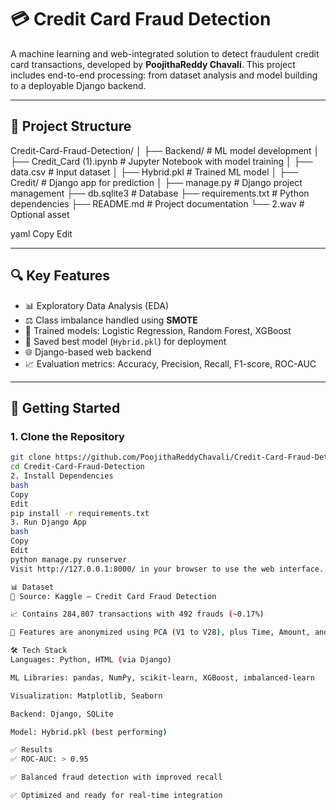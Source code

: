 # 💳 Credit Card Fraud Detection

A machine learning and web-integrated solution to detect fraudulent credit card transactions, developed by **PoojithaReddy Chavali**. This project includes end-to-end processing: from dataset analysis and model building to a deployable Django backend.

---

## 📁 Project Structure

Credit-Card-Fraud-Detection/
│
├── Backend/ # ML model development
│ ├── Credit_Card (1).ipynb # Jupyter Notebook with model training
│ ├── data.csv # Input dataset
│ ├── Hybrid.pkl # Trained ML model
│
├── Credit/ # Django app for prediction
│
├── manage.py # Django project management
├── db.sqlite3 # Database
├── requirements.txt # Python dependencies
├── README.md # Project documentation
└── 2.wav # Optional asset

yaml
Copy
Edit

---

## 🔍 Key Features

- 📊 Exploratory Data Analysis (EDA)
- ⚖️ Class imbalance handled using **SMOTE**
- 🤖 Trained models: Logistic Regression, Random Forest, XGBoost
- 🧠 Saved best model (`Hybrid.pkl`) for deployment
- 🌐 Django-based web backend
- 📈 Evaluation metrics: Accuracy, Precision, Recall, F1-score, ROC-AUC

---

## 🚀 Getting Started

### 1. Clone the Repository
```bash
git clone https://github.com/PoojithaReddyChavali/Credit-Card-Fraud-Detection.git
cd Credit-Card-Fraud-Detection
2. Install Dependencies
bash
Copy
Edit
pip install -r requirements.txt
3. Run Django App
bash
Copy
Edit
python manage.py runserver
Visit http://127.0.0.1:8000/ in your browser to use the web interface.

📊 Dataset
📂 Source: Kaggle – Credit Card Fraud Detection

📈 Contains 284,807 transactions with 492 frauds (~0.17%)

🔐 Features are anonymized using PCA (V1 to V28), plus Time, Amount, and Class

🛠 Tech Stack
Languages: Python, HTML (via Django)

ML Libraries: pandas, NumPy, scikit-learn, XGBoost, imbalanced-learn

Visualization: Matplotlib, Seaborn

Backend: Django, SQLite

Model: Hybrid.pkl (best performing)

✅ Results
✅ ROC-AUC: > 0.95

✅ Balanced fraud detection with improved recall

✅ Optimized and ready for real-time integration

